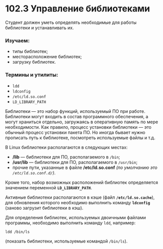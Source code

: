 # **102.3 Управление библиотеками**

Студент должен уметь определять необходимые для работы библиотеки и устанавливать их.

### **Изучаем:**

- типы библиотек;
- месторасположение библиотек;
- загрузку библиотек.

### **Термины и утилиты:**

- `ldd`
- `ldconfig`
- `/etc/ld.so.conf`
- `LD_LIBRARY_PATH`

Библиотеки — это набор функций, используемый ПО при работе. Библиотеки могут входить в состав программного обеспечения, а могут храниться отдельно, загружаясь в оперативную память по мере необходимости. Как правило, процесс установки библиотеки — это обычный процесс установки пакета ПО. Но иногда бывает нужно прописать путь к библиотеке, посмотреть используемые файлы и т.д.

В Linux библиотеки располагаются в следующих местах:

- **/lib** — библиотеки для ПО, располагаемого в `/bin`;
- **/usr/lib** — библиотеки для ПО, располагаемого в `/usr/bin`;
- прочие пути, указанные в файле **/etc/ld.so.conf** _(по умолчанию это `/etc/ld.so.conf.d/`)_.

Кроме того, набор возможных расположений библиотек определяется значением переменной **`LD_LIBRARY_PATH`**.

Активные библиотеки располагаются в кэше (файл **`/etc/ld.so.cache`**), для обновления которого необходимо выполнить команду **`ldconfig`** (заново загрузит библиотеки в кэш).

Для определения библиотек, используемых двоичными файлами программы, необходимо выполнить команду `ldd`, например:
```
ldd /bin/ls
```
(показать библиотеки, используемые командой `/bin/ls`).